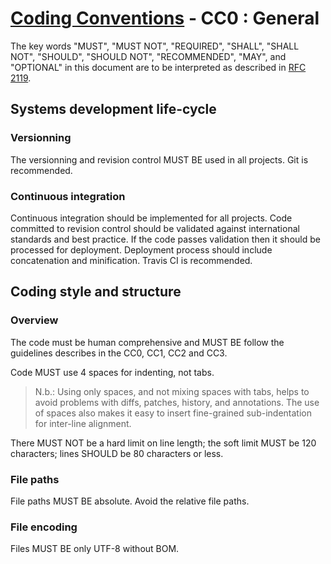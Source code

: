 # [Coding Conventions](https://github.com/kdubuc/coding-conventions/blob/master/README.md) - CC0 : General 

The key words "MUST", "MUST NOT", "REQUIRED", "SHALL", "SHALL NOT", "SHOULD",
"SHOULD NOT", "RECOMMENDED", "MAY", and "OPTIONAL" in this document are to be
interpreted as described in [RFC 2119][].

[RFC 2119]: http://www.ietf.org/rfc/rfc2119.txt
[PSR-0]: https://github.com/php-fig/fig-standards/blob/master/accepted/PSR-0.md
[PSR-1]: https://github.com/php-fig/fig-standards/blob/master/accepted/PSR-1-basic-coding-standard.md

## Systems development life-cycle

### Versionning

The versionning and revision control MUST BE used in all projects. Git is recommended.

### Continuous integration

Continuous integration should be implemented for all projects. Code committed to revision control should be validated against international standards and best practice. If the code passes validation then it should be processed for deployment. Deployment process should include concatenation and minification. Travis CI is recommended.

## Coding style and structure

### Overview

The code must be human comprehensive and MUST BE follow the guidelines describes in the CC0, CC1, CC2 and CC3.

Code MUST use 4 spaces for indenting, not tabs.

> N.b.: Using only spaces, and not mixing spaces with tabs, helps to avoid
> problems with diffs, patches, history, and annotations. The use of spaces
> also makes it easy to insert fine-grained sub-indentation for inter-line 
> alignment.

There MUST NOT be a hard limit on line length; the soft limit MUST be 120 characters; lines SHOULD be 80 characters or less.

### File paths

File paths MUST BE absolute. Avoid the relative file paths.

### File encoding

Files MUST BE only UTF-8 without BOM.
